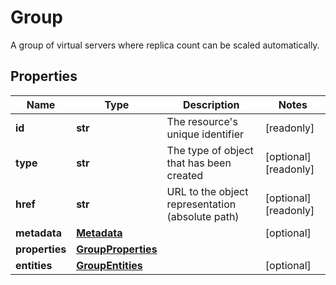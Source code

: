 # Group

A group of virtual servers where replica count can be scaled automatically.
## Properties
| Name | Type | Description | Notes |
| ------------ | ------------- | ------------- | ------------- |
| **id** | **str** | The resource&#39;s unique identifier | [readonly]  |
| **type** | **str** | The type of object that has been created | [optional] [readonly]  |
| **href** | **str** | URL to the object representation (absolute path) | [optional] [readonly]  |
| **metadata** | [**Metadata**](Metadata.md) |  | [optional]  |
| **properties** | [**GroupProperties**](GroupProperties.md) |  |  |
| **entities** | [**GroupEntities**](GroupEntities.md) |  | [optional]  |


